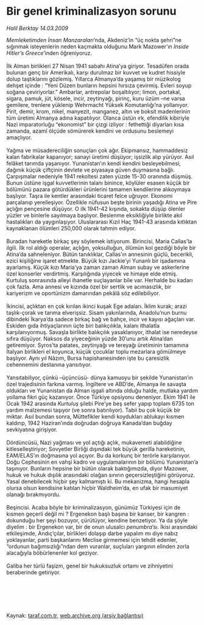 # Bir genel kriminalizasyon sorunu

*Halil Berktay 14.03.2009*

<div class="taraf_structure_2col_1zq">
<div class="margen_n">



 <p><i>Memleketimden İnsan Manzaraları</i>’nda, Akdeniz’in “üç nokta şehri”ne sığınmak isteyenlerin neden kaçmakta olduğunu Mark Mazower’ın <i>Inside Hitler’s Greece</i>’inden öğreniyoruz. <br/><br/>İlk Alman birlikleri 27 Nisan 1941 sabahı Atina’ya giriyor. Tesadüfen orada bulunan genç bir Amerikalı, karşı durulmaz bir kuvvet ve kudret hissiyle dolup taştıklarını gözlemiş. Yıllarca Almanya’da yaşamış bir müzikolog dehşet içinde : “Yeni Düzen bunların hepsini hırsıza çevirmiş. Evleri soyup soğana çeviriyorlar.” Ambarlar, antrepolar boşaltılıyor; limon, portakal, sigara, pamuk, jüt, kösele, incir, zeytinyağı, pirinç, kuru üzüm –ne varsa gemilere, trenlere yüklenip Wehrmacht Yüksek Komutanlığı’na yollanıyor. Pirit, demir, krom, nikel, manyezit, manganez, altın ve boksit madenlerinin tüm üretimi Almanya adına kapatılıyor. Olanca üstün ırk, efendilik kibiriyle Nazi imparatorluğu “ekonomist” bir çizgi izliyor : fethettiği diyarları kısa zamanda, azamî ölçüde sömürerek kendini ve ordusunu beslemeyi amaçlıyor. <br/><br/>Yağma ve müsadereciliğin sonuçları çok ağır. Ekipmansız, hammaddesiz kalan fabrikalar kapanıyor; sanayi üretimi düşüyor; işsizlik alıp yürüyor. Asıl felâket tarımda yaşanıyor. Yunanistan’ın kendi kendini besleyebilmesi, dağınık küçük çiftçinin devlete ve piyasaya güven duymasına bağlı. Çarpışmalar nedeniyle 1941 rekoltesi zaten yüzde 15-30 oranında düşmüş. Bunun üstüne işgal kuvvetlerinin talanı binince, köylüler esasen küçük bir bölümünü pazara götürdükleri ürünlerini tamamen kendilerine alıkoymaya başlıyor. Taşra ile kentler arasındaki ticaret felce uğruyor. Ekonomi parçalanıp yerelleşiyor. Özellikle nüfusun beşte birinin yaşadığı Atina ve Pire açlığın pençesine düşüyor. O ilk 1941-42 kışında, sokakta düşüp ölenler yüzler ve binlerle sayılmaya başlıyor. Beslenme eksikliğiyle birlikte akıl hastalıkları da yaygınlaşıyor. Uluslararası Kızıl Haç 1941-43 arasında kıtlıktan kaynaklanan ölümleri 250,000 olarak tahmin ediyor. <br/><br/>Buradan hareketle birkaç şey söylemek istiyorum. Birincisi, Maria Callas’la ilgili. İlk rol aldığı operalar, açlığın, yoksulluğun, ölümün kol gezdiği böyle bir Atina’da sahneleniyor. Bütün tanıklıklar, Callas’ın annesinin güçlü, becerikli, ezici kişiliğine işaret etmekte. Büyük kızı Jackie’yi Yunanlı bir işadamına ayarlamış. Küçük kızı Maria’ya zaman zaman Alman subay ve askerlerine özel konserler verdirtmiş. Karşılığında yiyecek ve himaye elde etmiş. Kurtuluş sonrasında aileyi ihanetle suçlayanlar bile var. Herhalde bu kadarı çok fazla. Ama annesi ve kızında özel bir sertlik ve acımasızlık, bir kariyerizm ve oportünizm damarından pekâlâ söz edilebiliyor. <br/><br/>İkincisi, açlıktan en çok kırılan ikinci kuşak Ege adaları. İklim kurak; arazi taşlık-çorak ve tarıma elverişsiz. Sisam yakınlarında, Anadolu’nun burnu dibindeki İkarya’da sadece birkaç bağ ve bahçe, incir ve kayısı ağaçları var. Eskiden gıda ihtiyaçlarının üçte biri balıkçılıkla, kalanı ithalatla karşılanıyormuş. Savaşla birlikte balıkçılık yasaklanıyor, ithalat ise neredeyse sıfıra düşüyor. Naksos da yiyeceğinin yüzde 30’unu artık Atina’dan getiremiyor. Syros’ta patates, zeytinyağı ve tereyağı üretiminin tamamına İtalyan birlikleri el koyunca, küçük çocuklar toplu mezarlara gömülmeye başlıyor. Aynı yıl Nâzım, Bursa hapishanesinden işte bu çaresizlik cehennemini destanına yansıtıyor. <br/><br/>Yansıtabiliyor, çünkü –üçüncüsü- dünya kamuoyu bir şekilde Yunanistan’ın özel trajedisinin farkına varmış. İngiltere ve ABD’de, Almanya ile savaşta oldukları ve Yunanistan da Alman işgali altında olduğu halde, mutlaka yardım yollama fikri güç kazanıyor. Önce Türkiye opsiyonu deneniyor. Ekim 1941 ile Ocak 1942 arasında <i>Kurtuluş</i> şilebi Pire’ye beş sefer yapıp toplam 6735 ton yardım malzemesi taşıyor (ve sonra batırılıyor). Tabii bu çok küçük bir miktar. Asıl bundan sonra, Müttefikler kendi koydukları ablukayı kısmen kaldırıp, 1942 Haziran’ında doğrudan doğruya Kanada’dan buğday sevkiyatına girişiyor. <br/><br/>Dördüncüsü, Nazi yağması ve yol açtığı açlık, mukavemeti alabildiğine kitleselleştiriyor; Sovyetler Birliği dışındaki tek büyük gerilla hareketinin, EAM/ELAS’ın doğmasına yol açıyor. Bu da korkunç bir terörle karşılanıyor. Doğu Cephesinin en vahşi kadro ve uygulamalarının bir bölümü Yunanistan’a taşınıyor. Bunların hepsine bir bütün olarak baktığımızda, diyor Mazower, hukuk ve hukuk dışılık arasındaki olağan sınırın geçersizleştiğini görüyoruz. Yasal denebilecek hiçbir şey kalmamıştı ki. Bu mekanizma, hangi hesapla olursa olsun kendisine katılan hiçbir Waldheim’da, en ufak bir masumiyet olanağı bırakmıyordu. <br/><br/>Beşincisi. Acaba böyle bir kriminalizasyon, günümüz Türkiyesi için de kısmen geçerli değil mi ? Ergenekon başlı başına bir kanser, bir kangren : dokunduğu her şeyi bozuyor, çürütüyor, kendine benzetiyor. Ya da şöyle diyelim : bir Ergenekon var, bir de onun ulusalcı <i>penumbra</i>’sı. İkisi arasındaki etkileşimde, Andıç’çılar, birlikleri dolaşıp darbe yapalım mı diye nabız yoklayanlar, parti başkanlarını Meclise girmemesi için tehdit edenler, “ordunun bağımsızlığı”ndan dem vuranlar, suçluları yargının elinden zorla alacağıyla böbürlenenler kol geziyor. <br/><br/>Galiba her türlü faşizm, genel bir hukuksuzluk ortamı ve zihniyetini beraberinde getiriyor.</p>
<br/>
<br/>
<br/>



<br/>


<div id="taraf_not">
</div>

</div>


</div>

Kaynak: [taraf.com.tr](http://taraf.com.tr:80/makale/4486.htm), [web.archive.org (arşiv bağlantısı)](http://web.archive.org/web/20091217141313/http://taraf.com.tr:80/makale/4486.htm)
